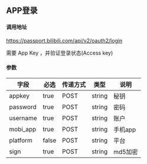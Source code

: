## APP登录

#### 调用地址

https://passport.bilibili.com/api/v2/oauth2/login

需要 App Key ，并验证登录状态(Access key)

#### 参数

|字段|必选|传递方式|类型|说明|
|----|----|--------|----|----|
|appkey|true|POST|string|秘钥|
|password|true|POST|string|密码|
|username|true|POST|string|账户|
|mobi_app|true|POST|string|手机app|
|platform|false|POST|string|平台|
|sign|true|POST|string|md5加密|
